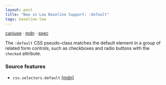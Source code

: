 ```yaml
---
layout: post
title: "New in Low Baseline Support: :default"
tags: baseline-low
---
```


[caniuse](https://caniuse.com/?search=default) · [mdn](https://developer.mozilla.org/en-US/search?q=:default) · [spec](https://drafts.csswg.org/selectors-4/#the-default-pseudo)

The `:default` CSS pseudo-class matches the default element in a group of related form controls, such as checkboxes and radio buttons with the `checked` attribute.

### Source features

- ``css.selectors.default`` [[mdn]](https://developer.mozilla.org/en-US/search?q=css.selectors.default)
